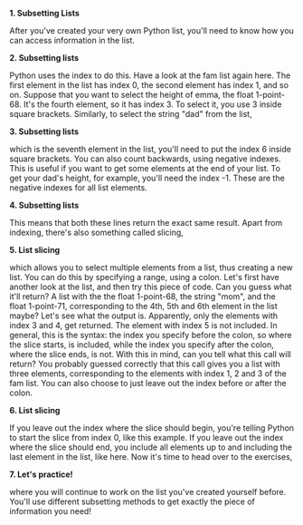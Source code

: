 **1. Subsetting Lists**

After you've created your very own Python list, you'll need to know how you can access information in the list.

**2. Subsetting lists**

Python uses the index to do this. Have a look at the fam list again here. The first element in the list has index 0, the second element has index 1, and so on. Suppose that you want to select the height of emma, the float 1-point-68. It's the fourth element, so it has index 3. To select it, you use 3 inside square brackets. Similarly, to select the string "dad" from the list,

**3. Subsetting lists**

which is the seventh element in the list, you'll need to put the index 6 inside square brackets. You can also count backwards, using negative indexes. This is useful if you want to get some elements at the end of your list. To get your dad's height, for example, you'll need the index -1. These are the negative indexes for all list elements.

**4. Subsetting lists**

This means that both these lines return the exact same result. Apart from indexing, there's also something called slicing,

**5. List slicing**

which allows you to select multiple elements from a list, thus creating a new list. You can do this by specifying a range, using a colon. Let's first have another look at the list, and then try this piece of code. Can you guess what it'll return? A list with the the float 1-point-68, the string "mom", and the float 1-point-71, corresponding to the 4th, 5th and 6th element in the list maybe? Let's see what the output is. Apparently, only the elements with index 3 and 4, get returned. The element with index 5 is not included. In general, this is the syntax: the index you specify before the colon, so where the slice starts, is included, while the index you specify after the colon, where the slice ends, is not. With this in mind, can you tell what this call will return? You probably guessed correctly that this call gives you a list with three elements, corresponding to the elements with index 1, 2 and 3 of the fam list. You can also choose to just leave out the index before or after the colon.

**6. List slicing**

If you leave out the index where the slice should begin, you're telling Python to start the slice from index 0, like this example. If you leave out the index where the slice should end, you include all elements up to and including the last element in the list, like here. Now it's time to head over to the exercises,

**7. Let's practice!**

where you will continue to work on the list you've created yourself before. You'll use different subsetting methods to get exactly the piece of information you need!
